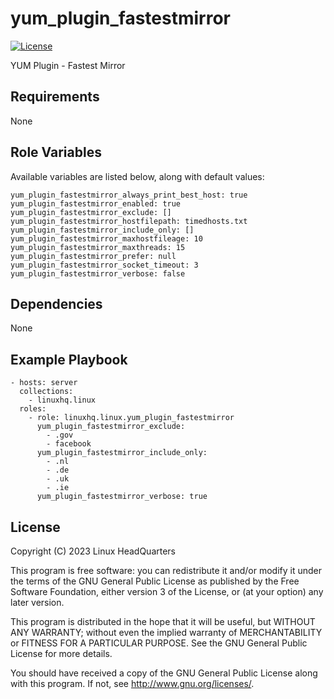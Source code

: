 # yum\_plugin\_fastestmirror

[![License](https://img.shields.io/badge/license-GPLv3-lightgreen)](https://www.gnu.org/licenses/gpl-3.0.en.html#license-text)

YUM Plugin - Fastest Mirror

## Requirements

None

## Role Variables

Available variables are listed below, along with default values:

    yum_plugin_fastestmirror_always_print_best_host: true
    yum_plugin_fastestmirror_enabled: true
    yum_plugin_fastestmirror_exclude: []
    yum_plugin_fastestmirror_hostfilepath: timedhosts.txt
    yum_plugin_fastestmirror_include_only: []
    yum_plugin_fastestmirror_maxhostfileage: 10
    yum_plugin_fastestmirror_maxthreads: 15
    yum_plugin_fastestmirror_prefer: null
    yum_plugin_fastestmirror_socket_timeout: 3
    yum_plugin_fastestmirror_verbose: false

## Dependencies

None

## Example Playbook

    - hosts: server
      collections:
        - linuxhq.linux
      roles:
        - role: linuxhq.linux.yum_plugin_fastestmirror
          yum_plugin_fastestmirror_exclude:
            - .gov
            - facebook
          yum_plugin_fastestmirror_include_only:
            - .nl
            - .de
            - .uk
            - .ie
          yum_plugin_fastestmirror_verbose: true

## License

Copyright (C) 2023 Linux HeadQuarters

This program is free software: you can redistribute it and/or modify
it under the terms of the GNU General Public License as published by
the Free Software Foundation, either version 3 of the License, or
(at your option) any later version.

This program is distributed in the hope that it will be useful,
but WITHOUT ANY WARRANTY; without even the implied warranty of
MERCHANTABILITY or FITNESS FOR A PARTICULAR PURPOSE. See the
GNU General Public License for more details.

You should have received a copy of the GNU General Public License
along with this program. If not, see <http://www.gnu.org/licenses/>.
